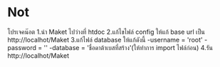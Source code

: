 # Not
โปรเจคน๊อต
1.นำ Maket ไปว่างที่ htdoc
2.แก้ไขไฟล์ config ให้แก้ base url เป็น http://localhot/Maket
3.แก้ไฟล์ database ให้แก้ดังนี้
-username = 'root'
-password = ''
-database = 'ชื่อดาต้าเบสที่สร้าง'(ให้ทำการ import ไฟล์ก่อน)
4.รัน http://localhot/Maket
